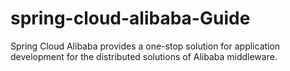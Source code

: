 # spring-cloud-alibaba-Guide
Spring Cloud Alibaba provides a one-stop solution for application development for the distributed solutions of Alibaba middleware.
